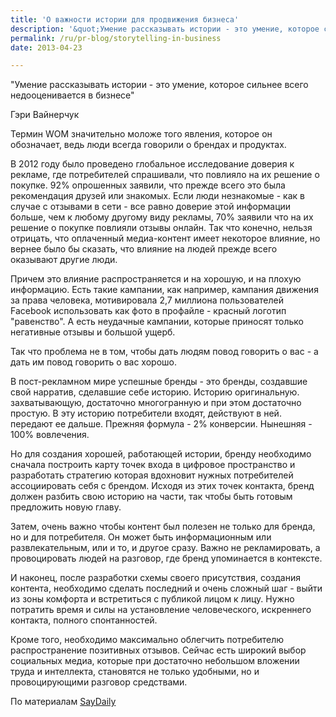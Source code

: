 ```yaml
---
title: 'О важности истории для продвижения бизнеса'
description: '&quot;Умение рассказывать истории - это умение, которое сильнее всего недооценивается в бизнесе&quot; Гэри Вайнерчук Термин WOM значительно моложе того явления, которое он обозначает, ведь люди всегда говорили о брендах и продуктах.'
permalink: /ru/pr-blog/storytelling-in-business
date: 2013-04-23

---
```


"Умение рассказывать истории  - это умение, которое сильнее всего недооценивается в бизнесе"

Гэри Вайнерчук

Термин WOM значительно моложе того явления, которое он обозначает, ведь люди всегда говорили о брендах и продуктах.

В 2012 году было проведено глобальное исследование доверия к рекламе, где потребителей спрашивали, что повлияло на их решение о покупке. 92% опрошенных заявили, что прежде всего это была рекомендация друзей или знакомых. Если люди незнакомые - как в случае с отзывами в сети - все равно доверие этой информации больше, чем к любому другому виду рекламы, 70% заявили что на их решение о покупке повлияли отзывы онлайн. Так что конечно, нельзя отрицать, что оплаченный медиа-контент имеет некоторое влияние, но вернее было бы сказать, что влияние на людей прежде всего оказывают другие люди.

Причем это влияние распространяется и на хорошую, и на плохую информацию. Есть такие кампании, как например, кампания движения за права человека, мотивировала 2,7 миллиона пользователей Facebook использовать как фото в профайле - красный логотип "равенство". А есть неудачные кампании, которые приносят только негативные отзывы и большой ущерб.

Так что проблема не в том, чтобы дать людям повод говорить о вас - а дать им повод говорить о вас хорошо.

В пост-рекламном мире успешные бренды - это бренды, создавшие свой нарратив, сделавшие себе историю. Историю оригинальную. захватывающую, достаточно многогранную и при этом достаточно простую. В эту историю потребители входят, действуют в ней. передают ее дальше. Прежняя формула - 2% конверсии. Нынешняя - 100% вовлечения.

Но для создания хорошей, работающей истории, бренду  необходимо сначала построить карту точек входа в цифровое пространство и разработать стратегию которая  вдохновит нужных потребителей ассоциировать себя с брендом. Исходя из этих точек контакта, бренд должен разбить свою историю на части, так чтобы быть готовым предложить новую главу.

Затем, очень важно чтобы контент был полезен не только для бренда, но и для потребителя. Он может быть информационным или развлекательным, или и то, и другое сразу. Важно не рекламировать, а провоцировать людей на разговор, где бренд упоминается  в контексте.

И наконец, после разработки схемы своего присутствия, создания контента, необходимо сделать последний и очень сложный шаг - выйти из зоны комфорта и встретиться с публикой лицом к лицу. Нужно потратить время и силы на установление человеческого, искреннего контакта, полного спонтанностей.

Кроме того, необходимо максимально облегчить потребителю распространение позитивных отзывов. Сейчас есть широкий выбор социальных медиа, которые при достаточно небольшом вложении труда и интеллекта, становятся не только удобными, но и провоцирующими разговор средствами.

По материалам <a href="http://saydaily.com/2013/04/using-storytelling-to-ignite-word-of-mouth-marketing.html">SayDaily</a>

